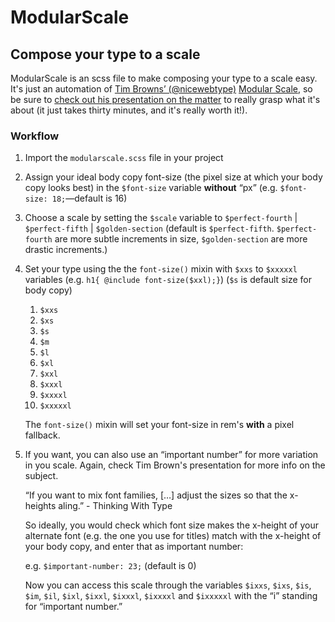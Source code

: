 # ModularScale
## Compose your type to a scale

ModularScale is an scss file to make composing your type to a scale easy. It's just an automation of [Tim Browns’ (@nicewebtype)](https://twitter.com/nicewebtype) [Modular Scale](http://modularscale.com/), so be sure to [check out his presentation on the matter](http://vimeo.com/17079380) to really grasp what it's about (it just takes thirty minutes, and it's really worth it!).

### Workflow

1. Import the `modularscale.scss` file in your project

2. Assign your ideal body copy font-size (the pixel size at which your body copy looks best) in the `$font-size` variable **without** “px” (e.g. `$font-size: 18;`—default is 16)

3. Choose a scale by setting the `$scale` variable to `$perfect-fourth` | `$perfect-fifth` | `$golden-section` (default is `$perfect-fifth`. `$perfect-fourth` are more subtle increments in size, `$golden-section` are more drastic increments.)

4. Set your type using the the `font-size()` mixin with `$xxs` to `$xxxxxl` variables (e.g. `h1{ @include font-size($xxl);}`) (`$s` is default size for body copy)

	1. `$xxs`
	2. `$xs`
	3. `$s`
	4. `$m`
	5. `$l`
	6. `$xl`
	7. `$xxl`
	8. `$xxxl`
	9. `$xxxxl`
	10. `$xxxxxl`

	The `font-size()` mixin will set your font-size in rem's **with** a pixel fallback.

5. If you want, you can also use an “important number” for more variation in you scale. Again, check Tim Brown's presentation for more info on the subject.

	“If you want to mix font families, […] adjust the sizes so that the x-heights aling.” - Thinking With Type

	So ideally, you would check which font size makes the x-height of your alternate font (e.g. the one you use for titles) match with the x-height of your body copy, and enter that as important number:

	e.g. `$important-number: 23;` (default is 0)

	Now you can access this scale through the variables `$ixxs`, `$ixs`, `$is`, `$im`, `$il`, `$ixl`, `$ixxl`, `$ixxxl`, `$ixxxxl` and `$ixxxxxl` with the “i” standing for “important number.”

